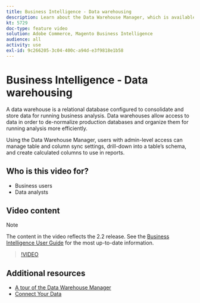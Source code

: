 ```yaml
---
title: Business Intelligence - Data warehousing
description: Learn about the Data Warehouse Manager, which is available to admin users in Business Intelligence.
kt: 5729
doc-type: feature video
solution: Adobe Commerce, Magento Business Intelligence
audience: all
activity: use
exl-id: 9c266205-3c04-400c-a94d-e3f9818e1b58
---
```

# Business Intelligence - Data warehousing

A data warehouse is a relational database configured to consolidate and store data for running business analysis. Data warehouses allow access to data in order to de-normalize production databases and organize them for running analysis more efficiently. 

Using the Data Warehouse Manager, users with admin-level access can manage table and column sync settings, drill-down into a table’s schema, and create calculated columns to use in reports.

## Who is this video for?

- Business users
- Data analysts

## Video content

>[!NOTE]
>
>The content in the video reflects the 2.2 release. See the [Business Intelligence User Guide](https://docs.magento.com/mbi/) for the most up-to-date information.

>[!VIDEO](https://video.tv.adobe.com/v/35984?quality=12&learn=on)

## Additional resources

- [A tour of the Data Warehouse Manager](https://docs.magento.com/mbi/data-analyst/data-warehouse-mgr/tour-dwm.html)
- [Connect Your Data](https://docs.magento.com/mbi/data-analyst/importing-data/connecting-data/connecting-data.html)
